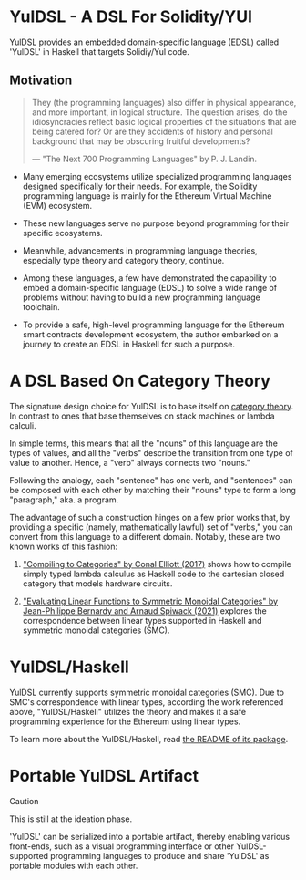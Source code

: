 YulDSL - A DSL For Solidity/YUl
===============================

YulDSL provides an embedded domain-specific language (EDSL) called 'YulDSL' in Haskell that targets Solidiy/Yul code.

Motivation
----------

> They (the programming languages) also differ in physical appearance, and more important, in logical structure. The
> question arises, do the idiosyncracies reflect basic logical properties of the situations that are being catered for?
> Or are they accidents of history and personal background that may be obscuring fruitful developments?
>
> — "The Next 700 Programming Languages" by P. J. Landin.

* Many emerging ecosystems utilize specialized programming languages designed specifically for their needs. For example,
  the Solidity programming language is mainly for the Ethereum Virtual Machine (EVM) ecosystem.

* These new languages serve no purpose beyond programming for their specific ecosystems.

* Meanwhile, advancements in programming language theories, especially type theory and category theory, continue.

* Among these languages, a few have demonstrated the capability to embed a domain-specific language (EDSL) to solve a
  wide range of problems without having to build a new programming language toolchain.

* To provide a safe, high-level programming language for the Ethereum smart contracts development ecosystem, the author
  embarked on a journey to create an EDSL in Haskell for such a purpose.

A DSL Based On Category Theory
==============================

The signature design choice for YulDSL is to base itself on [category
theory](https://ncatlab.org/nlab/show/category+theory). In contrast to ones that base themselves on stack machines or
lambda calculi.

In simple terms, this means that all the "nouns" of this language are the types of values, and all the "verbs" describe
the transition from one type of value to another. Hence, a "verb" always connects two "nouns."

Following the analogy, each "sentence" has one verb, and "sentences" can be composed with each other by matching their
"nouns" type to form a long "paragraph," aka. a program.

The advantage of such a construction hinges on a few prior works that, by providing a specific (namely, mathematically
lawful) set of "verbs," you can convert from this language to a different domain. Notably, these are two known works of
this fashion:

1) ["Compiling to Categories" by Conal Elliott (2017)](http://conal.net/papers/compiling-to-categories/) shows how to
compile simply typed lambda calculus as Haskell code to the cartesian closed category that models hardware circuits.

2) ["Evaluating Linear Functions to Symmetric Monoidal Categories" by Jean-Philippe Bernardy and Arnaud Spiwack
(2021)](https://arxiv.org/abs/2103.06195) explores the correspondence between linear types supported in Haskell and
symmetric monoidal categories (SMC).

YulDSL/Haskell
==============

YulDSL currently supports symmetric monoidal categories (SMC). Due to SMC's correspondence with linear types, according
the work referenced above, "YulDSL/Haskell" utilizes the theory and makes it a safe programming experience for the
Ethereum using linear types.

To learn more about the YulDSL/Haskell, read [the README of its package](../yul-dsl-linear-smc/README.md).

Portable YulDSL Artifact
========================

> [!Caution]
>
> This is still at the ideation phase.

'YulDSL' can be serialized into a portable artifact, thereby enabling various front-ends, such as a visual programming
interface or other YulDSL-supported programming languages to produce and share 'YulDSL' as portable modules with each
other.

